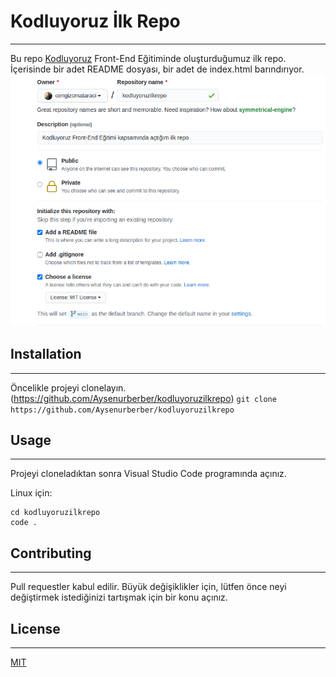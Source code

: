 # Kodluyoruz İlk Repo
-------------------
Bu repo [Kodluyoruz](https://www.kodluyoruz.org/) Front-End Eğitiminde oluşturduğumuz ilk repo. İçerisinde bir adet README dosyası, bir adet de index.html barındırıyor.
![](https://github.com/Kodluyoruz/taskforce/blob/main/git/odev1/figures/github.png)
## Installation
------------------
Öncelikle projeyi clonelayın. (https://github.com/Aysenurberber/kodluyoruzilkrepo)
`git clone https://github.com/Aysenurberber/kodluyoruzilkrepo`
## Usage
------------------
Projeyi cloneladıktan sonra Visual Studio Code programında açınız.

Linux için:
```
cd kodluyoruzilkrepo 
code .
```
## Contributing
-----------------
Pull requestler kabul edilir. Büyük değişiklikler için, lütfen önce neyi değiştirmek istediğinizi tartışmak için bir konu açınız.
## License
-----------
[MIT](https://choosealicense.com/licenses/mit/)
